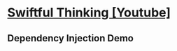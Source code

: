 # [Swiftful Thinking [Youtube]](https://www.youtube.com/@SwiftfulThinking)

## Dependency Injection Demo
